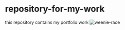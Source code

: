# repository-for-my-work
this repository contains my portfolio work
![weenie-race](https://user-images.githubusercontent.com/94146962/210137519-a2bf9259-8c76-4763-9845-2ba5620f6660.gif)
